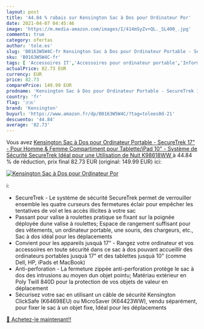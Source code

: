 ```yaml
---
layout: post
title: '44.84 % rabais sur Kensington Sac à Dos pour Ordinateur Por'
date: 2021-04-07 04:45:46
image: 'https://m.media-amazon.com/images/I/414mSyZv+QL._SL400_.jpg'
comments: true
category: ofertas
author: 'tole.es'
slug: 'B0163W5W4C-fr Kensington Sac à Dos pour Ordinateur Portable - SecureTrek...'
sku: 'B0163W5W4C-fr'
tags: [ 'Accessoires IT','Accessoires pour ordinateur portable','Informatique','Sacs et housses pour ordinateur portable','Sacs à dos pour ordinateur portable','kensington', ]
actualPrice: 82.73 EUR
currency: EUR
price: 82.73
comparePrice: 149.99 EUR
prodname: 'Kensington Sac à Dos pour Ordinateur Portable - SecureTrek 17" - Pour Homme & Femme  Compartiment pour Tablette/iPad 10" - Système de Sécurité SecureTrek  Idéal pour une Utilisation de Nuit  K98618WW '
country: 'fr'
flag: '🇫🇷'
brand: 'Kensington'
buyurl: 'https://www.amazon.fr/dp/B0163W5W4C/?tag=tolees0d-21'
descuento: '44.84'
average: '82.73'
---
```


Vous avez [Kensington Sac à Dos pour Ordinateur Portable - SecureTrek 17" - Pour Homme & Femme  Compartiment pour Tablette/iPad 10" - Système de Sécurité SecureTrek  Idéal pour une Utilisation de Nuit  K98618WW ](https://www.amazon.fr/dp/B0163W5W4C/?tag=tolees0d-21)  à  44.84 % de réduction, prix final  82.73 EUR (original: 149.99 EUR) ici:

[![Kensington Sac à Dos pour Ordinateur Por](https://m.media-amazon.com/images/I/414mSyZv+QL._SL400_.jpg)](https://www.amazon.fr/dp/B0163W5W4C/?tag=tolees0d-21)

ℹ️:

- SecureTrek - Le système de sécurité SecureTrek permet de verrouiller ensemble les quatre curseurs des fermetures éclair pour empêcher les tentatives de vol et les accès illicites à votre sac
- Passant pour valise à roulettes pratique se fixant sur la poignée déployée dune valise à roulettes; Espace de rangement suffisant pour des vêtements, un ordinateur portable, une souris, des chargeurs, etc., Sac à dos idéal pour les déplacements
- Convient pour les appareils jusquà 17" - Rangez votre ordinateur et vos accessoires en toute sécurité dans ce sac à dos pouvant accueillir des ordinateurs portables jusquà 17" et des tablettes jusquà 10" (comme Dell, HP, iPads et MacBook)
- Anti-perforation - La fermeture zippée anti-perforation protège le sac à dos des intrusions au moyen dun objet pointu; Matériau extérieur en Poly Twill 840D pour la protection de vos objets de valeur en déplacement
- Sécurisez votre sac en utilisant un câble de sécurité Kensington ClickSafe (K64698EU) ou MicroSaver (K64423WW), vendu séparément, pour fixer le sac à un objet fixe, Idéal pour les déplacements

[🛒 Achetez-le maintenant!!](https://www.amazon.fr/dp/B0163W5W4C/?tag=tolees0d-21)
